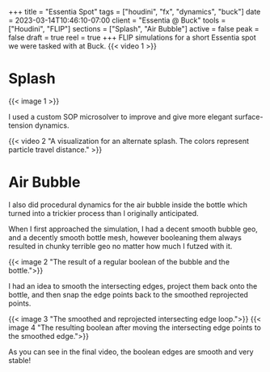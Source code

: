+++
title = "Essentia Spot"
tags = ["houdini", "fx", "dynamics", "buck"]
date = 2023-03-14T10:46:10-07:00
client = "Essentia @ Buck"
tools = ["Houdini", "FLIP"]
sections = ["Splash", "Air Bubble"]
active = false
peak = false
draft = true
reel = true
+++
FLIP simulations for a short Essentia spot we were tasked with at Buck.
{{< video 1 >}}

# Splash
{{< image 1 >}}

I used a custom SOP microsolver to improve and give more elegant surface-tension dynamics.

{{< video 2 "A visualization for an alternate splash. The colors represent particle travel distance." >}}

# Air Bubble
I also did procedural dynamics for the air bubble inside the bottle which turned into a trickier process than I originally anticipated.

When I first approached the simulation, I had a decent smooth bubble geo, and a decently smooth bottle mesh, however booleaning them always resulted in chunky terrible geo no matter how much I futzed with it.

{{< image 2 "The result of a regular boolean of the bubble and the bottle.">}}

I had an idea to smooth the intersecting edges, project them back onto the bottle, and then snap the edge points back to the smoothed reprojected points.

{{< image 3 "The smoothed and reprojected intersecting edge loop.">}}
{{< image 4 "The resulting boolean after moving the intersecting edge points to the smoothed edge.">}}

As you can see in the final video, the boolean edges are smooth and very stable!